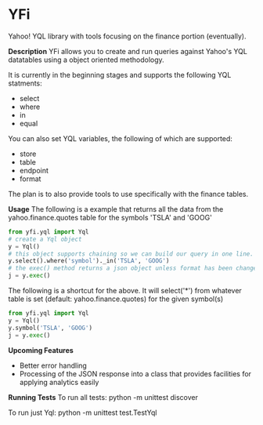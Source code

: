# YFi
Yahoo! YQL library with tools focusing on the finance portion (eventually).

**Description**
YFi allows you to create and run queries against Yahoo's YQL datatables using a 
object oriented methodology.

It is currently in the beginning stages and supports the following YQL statments:
  - select
  - where
  - in
  - equal

You can also set YQL variables, the following of which are supported:
  - store
  - table
  - endpoint
  - format

The plan is to also provide tools to use specifically with the finance tables.

**Usage**
The following is a example that returns all the data from the yahoo.finance.quotes table for the symbols 'TSLA' and 'GOOG'
```python
from yfi.yql import Yql
# create a Yql object
y = Yql()
# this object supports chaining so we can build our query in one line. select() defaults to '*'
y.select().where('symbol')._in('TSLA', 'GOOG')
# the exec() method returns a json object unless format has been changed otherwise
j = y.exec()
```
The following is a shortcut for the above. It will select('*') from whatever table is set (default: yahoo.finance.quotes)
for the given symbol(s)
```python
from yfi.yql import Yql
y = Yql()
y.symbol('TSLA', 'GOOG')
j = y.exec()
```
**Upcoming Features**
  - Better error handling
  - Processing of the JSON response into a class that provides facilities for applying analytics easily

**Running Tests**
To run all tests:
python -m unittest discover

To run just Yql:
python -m unittest test.TestYql
